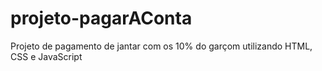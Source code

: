 # projeto-pagarAConta
Projeto de pagamento de jantar com os 10% do garçom utilizando HTML, CSS e JavaScript
